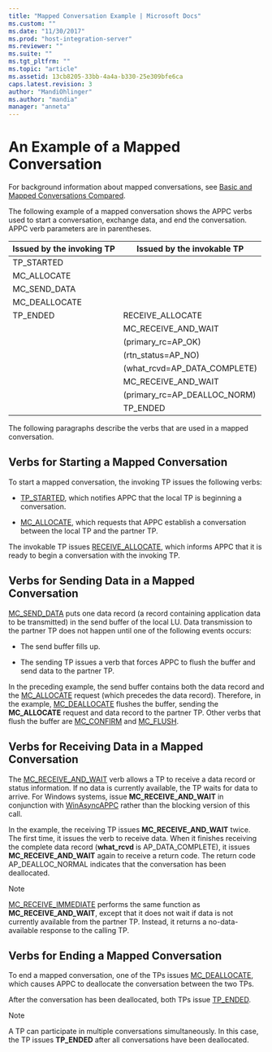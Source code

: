 ```yaml
---
title: "Mapped Conversation Example | Microsoft Docs"
ms.custom: ""
ms.date: "11/30/2017"
ms.prod: "host-integration-server"
ms.reviewer: ""
ms.suite: ""
ms.tgt_pltfrm: ""
ms.topic: "article"
ms.assetid: 13cb8205-33bb-4a4a-b330-25e309bfe6ca
caps.latest.revision: 3
author: "MandiOhlinger"
ms.author: "mandia"
manager: "anneta"
---
```

# An Example of a Mapped Conversation
For background information about mapped conversations, see [Basic and Mapped Conversations Compared](../core/basic-and-mapped-conversations-compared2.md).  
  
 The following example of a mapped conversation shows the APPC verbs used to start a conversation, exchange data, and end the conversation. APPC verb parameters are in parentheses.  
  
|Issued by the invoking TP|Issued by the invokable TP|  
|-------------------------------|--------------------------------|  
|TP_STARTED||  
|MC_ALLOCATE||  
|MC_SEND_DATA||  
|MC_DEALLOCATE||  
|TP_ENDED|RECEIVE_ALLOCATE|  
||MC_RECEIVE_AND_WAIT|  
||(primary_rc=AP_OK)|  
||(rtn_status=AP_NO)|  
||(what_rcvd=AP_DATA_COMPLETE)|  
||MC_RECEIVE_AND_WAIT|  
||(primary_rc=AP_DEALLOC_NORM)|  
||TP_ENDED|  
  
 The following paragraphs describe the verbs that are used in a mapped conversation.  
  
## Verbs for Starting a Mapped Conversation  
 To start a mapped conversation, the invoking TP issues the following verbs:  
  
-   [TP_STARTED](tp-started2.md), which notifies APPC that the local TP is beginning a conversation.  
  
-   [MC_ALLOCATE](mc-allocate2.md), which requests that APPC establish a conversation between the local TP and the partner TP.  
  
 The invokable TP issues [RECEIVE_ALLOCATE](receive-allocate1.md), which informs APPC that it is ready to begin a conversation with the invoking TP.  
  
## Verbs for Sending Data in a Mapped Conversation  
 [MC_SEND_DATA](mc-send-data1.md) puts one data record (a record containing application data to be transmitted) in the send buffer of the local LU. Data transmission to the partner TP does not happen until one of the following events occurs:  
  
-   The send buffer fills up.  
  
-   The sending TP issues a verb that forces APPC to flush the buffer and send data to the partner TP.  
  
 In the preceding example, the send buffer contains both the data record and the [MC_ALLOCATE](../HIS2010/mc-allocate1.md) request (which precedes the data record). Therefore, in the example, [MC_DEALLOCATE](../HIS2010/mc-deallocate1.md) flushes the buffer, sending the **MC_ALLOCATE** request and data record to the partner TP. Other verbs that flush the buffer are [MC_CONFIRM](../HIS2010/mc-confirm1.md) and [MC_FLUSH](../HIS2010/mc-flush2.md).  
  
## Verbs for Receiving Data in a Mapped Conversation  
 The [MC_RECEIVE_AND_WAIT](../HIS2010/mc-receive-and-wait1.md) verb allows a TP to receive a data record or status information. If no data is currently available, the TP waits for data to arrive. For Windows systems, issue **MC_RECEIVE_AND_WAIT** in conjunction with [WinAsyncAPPC](../HIS2010/winasyncappc2.md) rather than the blocking version of this call.  
  
 In the example, the receiving TP issues **MC_RECEIVE_AND_WAIT** twice. The first time, it issues the verb to receive data. When it finishes receiving the complete data record (**what_rcvd** is AP_DATA_COMPLETE), it issues **MC_RECEIVE_AND_WAIT** again to receive a return code. The return code AP_DEALLOC_NORMAL indicates that the conversation has been deallocated.  
  
> [!NOTE]
>  [MC_RECEIVE_IMMEDIATE](../HIS2010/mc-receive-immediate1.md) performs the same function as **MC_RECEIVE_AND_WAIT**, except that it does not wait if data is not currently available from the partner TP. Instead, it returns a no-data-available response to the calling TP.  
  
## Verbs for Ending a Mapped Conversation  
 To end a mapped conversation, one of the TPs issues [MC_DEALLOCATE](../HIS2010/mc-deallocate1.md), which causes APPC to deallocate the conversation between the two TPs.  
  
 After the conversation has been deallocated, both TPs issue [TP_ENDED](../HIS2010/tp-ended2.md).  
  
> [!NOTE]
>  A TP can participate in multiple conversations simultaneously. In this case, the TP issues **TP_ENDED** after all conversations have been deallocated.